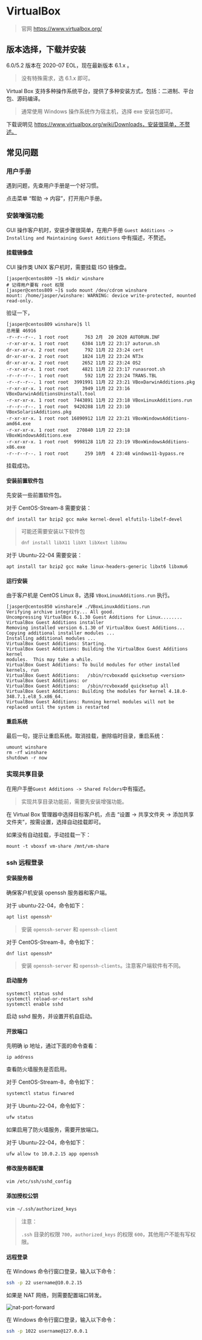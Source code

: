 # VirtualBox

> 官网 https://www.virtualbox.org/

## 版本选择，下载并安装

6.0/5.2 版本在 2020-07 EOL，现在最新版本 6.1.x 。

> 没有特殊需求，选 6.1.x 即可。

Virtual Box 支持多种操作系统平台，提供了多种安装方式，包括：二进制、平台包、源码编译。

> 通常使用 Windows 操作系统作为宿主机，选择 exe 安装包即可。

下载说明见 https://www.virtualbox.org/wiki/Downloads，安装很简单，不赘述。

## 常见问题

### 用户手册

遇到问题，先查用户手册是一个好习惯。

点击菜单 “帮助 -> 内容”，打开用户手册。

### 安装增强功能

GUI 操作客户机时，安装步骤很简单，在用户手册 `Guest Additions -> Installing and Maintaining Guest Additions` 中有描述，不赘述。

#### 挂载镜像盘

CUI 操作类 UNIX 客户机时，需要挂载 ISO 镜像盘。

``` shell
[jasper@centos809 ~]$ mkdir winshare
# 记得用户要有 root 权限
[jasper@centos809 ~]$ sudo mount /dev/cdrom winshare
mount: /home/jasper/winshare: WARNING: device write-protected, mounted read-only.
```

验证一下，

``` shell
[jasper@centos809 winshare]$ ll
总用量 46916
-r--r--r--. 1 root root      763 2月  20 2020 AUTORUN.INF
-r-xr-xr-x. 1 root root     6384 11月 22 23:17 autorun.sh
dr-xr-xr-x. 2 root root      792 11月 22 23:24 cert
dr-xr-xr-x. 2 root root     1824 11月 22 23:24 NT3x
dr-xr-xr-x. 2 root root     2652 11月 22 23:24 OS2
-r-xr-xr-x. 1 root root     4821 11月 22 23:17 runasroot.sh
-r--r--r--. 1 root root      592 11月 22 23:24 TRANS.TBL
-r--r--r--. 1 root root  3991991 11月 22 23:21 VBoxDarwinAdditions.pkg
-r-xr-xr-x. 1 root root     3949 11月 22 23:16 VBoxDarwinAdditionsUninstall.tool
-r-xr-xr-x. 1 root root  7443891 11月 22 23:18 VBoxLinuxAdditions.run
-r--r--r--. 1 root root  9420288 11月 22 23:10 VBoxSolarisAdditions.pkg
-r-xr-xr-x. 1 root root 16890912 11月 22 23:21 VBoxWindowsAdditions-amd64.exe
-r-xr-xr-x. 1 root root   270840 11月 22 23:18 VBoxWindowsAdditions.exe
-r-xr-xr-x. 1 root root  9998128 11月 22 23:19 VBoxWindowsAdditions-x86.exe
-r--r--r--. 1 root root      259 10月  4 23:48 windows11-bypass.re
```

挂载成功。

#### 安装前置软件包

先安装一些前置软件包。

对于 CentOS-Stream-8 需要安装：

``` shell
dnf install tar bzip2 gcc make kernel-devel elfutils-libelf-devel
```

> 可能还需要安装以下软件包
>
> ``` bash
> dnf install libX11 libXt libXext libXmu
> ```

对于 Ubuntu-22-04 需要安装：

```
apt install tar bzip2 gcc make linux-headers-generic libxt6 libxmu6
```

#### 运行安装

由于客户机是 CentOS Linux 8，选择 `VBoxLinuxAdditions.run` 执行。

``` shell
[jasper@centos850 winshare]# ./VBoxLinuxAdditions.run 
Verifying archive integrity... All good.
Uncompressing VirtualBox 6.1.30 Guest Additions for Linux........
VirtualBox Guest Additions installer
Removing installed version 6.1.30 of VirtualBox Guest Additions...
Copying additional installer modules ...
Installing additional modules ...
VirtualBox Guest Additions: Starting.
VirtualBox Guest Additions: Building the VirtualBox Guest Additions kernel 
modules.  This may take a while.
VirtualBox Guest Additions: To build modules for other installed kernels, run
VirtualBox Guest Additions:   /sbin/rcvboxadd quicksetup <version>
VirtualBox Guest Additions: or
VirtualBox Guest Additions:   /sbin/rcvboxadd quicksetup all
VirtualBox Guest Additions: Building the modules for kernel 4.18.0-348.7.1.el8_5.x86_64.
VirtualBox Guest Additions: Running kernel modules will not be replaced until the system is restarted
```

#### 重启系统

最后一句，提示让重启系统。取消挂载，删除临时目录，重启系统：

``` shell
umount winshare
rm -rf winshare
shutdown -r now
```



### 实现共享目录

在用户手册`Guest Additions -> Shared Folders`中有描述。

> 实现共享目录功能前，需要先安装增强功能。

在 Virtual Box 管理器中选择目标客户机，点击 “设置 -> 共享文件夹 -> 添加共享文件夹”，按需设置，选择自动挂载即可。

如果没有自动挂载，手动挂载一下：

``` shell
mount -t vboxsf vm-share /mnt/vm-share
```

### ssh 远程登录

#### 安装服务器

确保客户机安装 openssh 服务器和客户端。

对于 ubuntu-22-04，命令如下：

``` sh
apt list openssh*
```

> 安装 `openssh-server` 和 `openssh-client`

对于 CentOS-Stream-8，命令如下：

``` shell
dnf list openssh*
```

> 安装 `openssh-server` 和 `openssh-clients`。注意客户端软件有不同。

#### 启动服务

``` shell
systemctl status sshd
systemctl reload-or-restart sshd
systemctl enable sshd
```

启动 sshd 服务，并设置开机自启动。

#### 开放端口

先明确 ip 地址，通过下面的命令查看：

``` shell
ip address
```

查看防火墙服务是否启用。

对于 CentOS-Stream-8，命令如下：

``` bash
systemctl status firwared
```

对于 Ubuntu-22-04，命令如下：

``` bash
ufw status
```

如果启用了防火墙服务，需要开放端口。

对于 Ubuntu-22-04，命令如下：

``` bash
ufw allow to 10.0.2.15 app openssh
```

#### 修改服务器配置

```bash
vim /etc/ssh/sshd_config
```

#### 添加授权公钥

``` bash
vim ~/.ssh/authorized_keys
```

> 注意：
>
> `.ssh` 目录的权限 `700`，`authorized_keys` 的权限 `600`，其他用户不能有写权限。

#### 远程登录

在 Windows 命令行窗口登录，输入以下命令：

``` bash
ssh -p 22 username@10.0.2.15
```

如果是 NAT 网络，则需要配置端口转发。

![nat-port-forward](images\nat-port-forward.png)

在 Windows 命令行窗口登录，输入以下命令：

``` bash
ssh -p 1022 username@127.0.0.1
```

